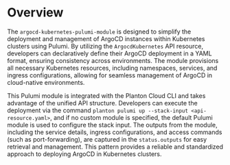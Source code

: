 # Overview

The `argocd-kubernetes-pulumi-module` is designed to simplify the deployment and management of ArgoCD instances within Kubernetes clusters using Pulumi. By utilizing the `ArgocdKubernetes` API resource, developers can declaratively define their ArgoCD deployment in a YAML format, ensuring consistency across environments. The module provisions all necessary Kubernetes resources, including namespaces, services, and ingress configurations, allowing for seamless management of ArgoCD in cloud-native environments.

This Pulumi module is integrated with the Planton Cloud CLI and takes advantage of the unified API structure. Developers can execute the deployment via the command `planton pulumi up --stack-input <api-resource.yaml>`, and if no custom module is specified, the default Pulumi module is used to configure the stack input. The outputs from the module, including the service details, ingress configurations, and access commands (such as port-forwarding), are captured in the `status.outputs` for easy retrieval and management. This pattern provides a reliable and standardized approach to deploying ArgoCD in Kubernetes clusters.